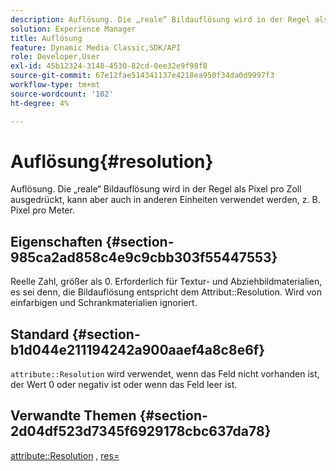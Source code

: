 ```yaml
---
description: Auflösung. Die „reale“ Bildauflösung wird in der Regel als Pixel pro Zoll ausgedrückt, kann aber auch in anderen Einheiten verwendet werden, z. B. Pixel pro Meter.
solution: Experience Manager
title: Auflösung
feature: Dynamic Media Classic,SDK/API
role: Developer,User
exl-id: 45b12324-3148-4530-82cd-0ee32e9f98f8
source-git-commit: 67e12fae514341137e4218ea950f34da0d9997f3
workflow-type: tm+mt
source-wordcount: '102'
ht-degree: 4%

---
```


# Auflösung{#resolution}

Auflösung. Die „reale“ Bildauflösung wird in der Regel als Pixel pro Zoll ausgedrückt, kann aber auch in anderen Einheiten verwendet werden, z. B. Pixel pro Meter.

## Eigenschaften {#section-985ca2ad858c4e9c9cbb303f55447553}

Reelle Zahl, größer als 0. Erforderlich für Textur- und Abziehbildmaterialien, es sei denn, die Bildauflösung entspricht dem Attribut::Resolution. Wird von einfarbigen und Schrankmaterialien ignoriert.

## Standard {#section-b1d044e211194242a900aaef4a8c8e6f}

`attribute::Resolution` wird verwendet, wenn das Feld nicht vorhanden ist, der Wert 0 oder negativ ist oder wenn das Feld leer ist.

## Verwandte Themen {#section-2d04df523d7345f6929178cbc637da78}

[attribute::Resolution](../../../../../ir-api/material-cat/image-rendering-api-ref/c-ir-material-catalog/c-ir-material-data-reference/r-ir-resolution-dataref.md#reference-09fe14e6bfbf4db6b7f4369fffecc806) , [res=](../../../../../ir-api/http-protocol/image-rendering-api-ref/c-ir-http-protocol-ref/c-ir-http-protocol-command-reference/r-ir-res.md#reference-0ad9de8887144c83a6db97b4994f7c04)
